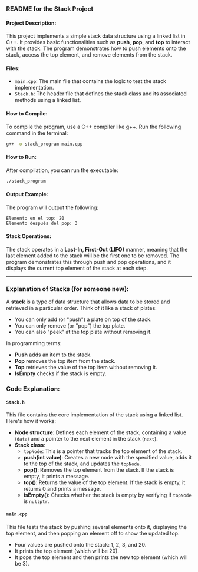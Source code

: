 ### README for the Stack Project

#### Project Description:
This project implements a simple stack data structure using a linked list in C++. It provides basic functionalities such as **push**, **pop**, and **top** to interact with the stack. The program demonstrates how to push elements onto the stack, access the top element, and remove elements from the stack.

#### Files:
- `main.cpp`: The main file that contains the logic to test the stack implementation.
- `Stack.h`: The header file that defines the stack class and its associated methods using a linked list.

#### How to Compile:
To compile the program, use a C++ compiler like g++. Run the following command in the terminal:

```bash
g++ -o stack_program main.cpp
```

#### How to Run:
After compilation, you can run the executable:

```bash
./stack_program
```

#### Output Example:
The program will output the following:

```
Elemento en el top: 20
Elemento después del pop: 3
```

#### Stack Operations:
The stack operates in a **Last-In, First-Out (LIFO)** manner, meaning that the last element added to the stack will be the first one to be removed. The program demonstrates this through push and pop operations, and it displays the current top element of the stack at each step.

---

### Explanation of Stacks (for someone new):

A **stack** is a type of data structure that allows data to be stored and retrieved in a particular order. Think of it like a stack of plates:
- You can only add (or "push") a plate on top of the stack.
- You can only remove (or "pop") the top plate.
- You can also "peek" at the top plate without removing it.

In programming terms:
- **Push** adds an item to the stack.
- **Pop** removes the top item from the stack.
- **Top** retrieves the value of the top item without removing it.
- **IsEmpty** checks if the stack is empty.

### Code Explanation:

#### `Stack.h`
This file contains the core implementation of the stack using a linked list. Here's how it works:
- **Node structure**: Defines each element of the stack, containing a value (`data`) and a pointer to the next element in the stack (`next`).
- **Stack class**: 
  - `topNode`: This is a pointer that tracks the top element of the stack.
  - **push(int value)**: Creates a new node with the specified value, adds it to the top of the stack, and updates the `topNode`.
  - **pop()**: Removes the top element from the stack. If the stack is empty, it prints a message.
  - **top()**: Returns the value of the top element. If the stack is empty, it returns 0 and prints a message.
  - **isEmpty()**: Checks whether the stack is empty by verifying if `topNode` is `nullptr`.

#### `main.cpp`
This file tests the stack by pushing several elements onto it, displaying the top element, and then popping an element off to show the updated top.
- Four values are pushed onto the stack: 1, 2, 3, and 20.
- It prints the top element (which will be 20).
- It pops the top element and then prints the new top element (which will be 3).